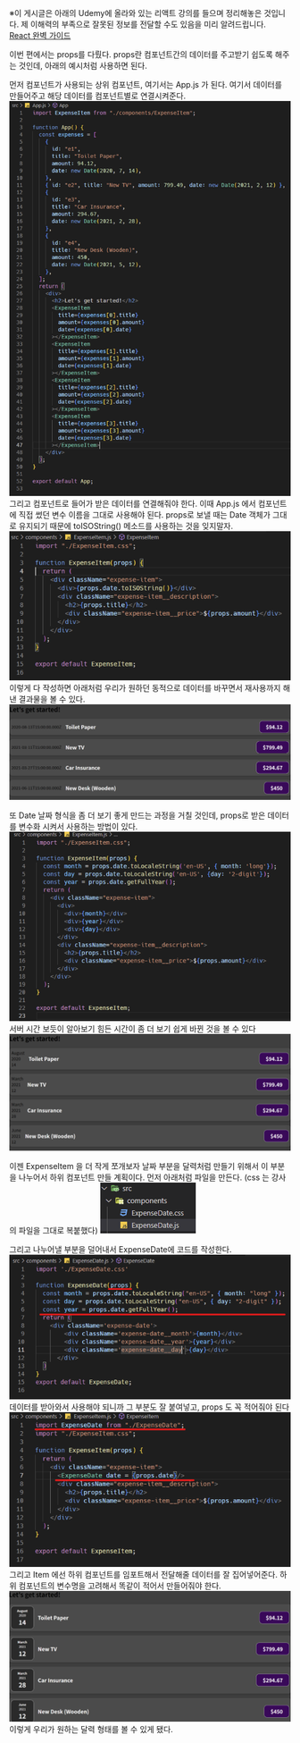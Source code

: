 ※이 게시글은 아래의 Udemy에 올라와 있는 리액트 강의를 들으며 정리해놓은 것입니다. 제 이해력의 부족으로 잘못된 정보를 전달할 수도 있음을 미리 알려드립니다.  
[React 완벽 가이드](https://www.udemy.com/course/best-react/)

이번 편에서는 props를 다뤘다.
props란 컴포넌트간의 데이터를 주고받기 쉽도록 해주는 것인데, 아래의 예시처럼 사용하면 된다. 

먼저 컴포넌트가 사용되는 상위 컴포넌트, 여기서는 App.js 가 된다. 
여기서 데이터를 만들어주고 해당 데이터를 컴포넌트별로 연결시켜준다.
![](./img/props_app.png)
그리고 컴포넌트로 들어가 받은 데이터를 연결해줘야 한다. 이때 App.js 에서 컴포넌트에 직접 썼던 변수 이름을 그대로 사용해야 된다. props로 보낼 때는 Date 객체가 그대로 유지되기 때문에 toISOString() 메소드를 사용하는 것을 잊지말자. 
![](./img/props_expenseItem.png)
이렇게 다 작성하면
아래처럼 우리가 원하던 동적으로 데이터를 바꾸면서 재사용까지 해낸 결과물을 볼 수 있다.
![](./img/result.png)

또 Date 날짜 형식을 좀 더 보기 좋게 만드는 과정을 거칠 것인데, props로 받은 데이터를 변수화 시켜서 사용하는 방법이 있다.
![](./img/props_2.png)
서버 시간 보듯이 알아보기 힘든 시간이 좀 더 보기 쉽게 바뀐 것을 볼 수 있다
![](./img/result_2.png)

이젠 ExpenseItem 을 더 작게 쪼개보자
날짜 부분을 달력처럼 만들기 위해서 이 부분을 나누어서 하위 컴포넌트 만들 계획이다.
먼저 아래처럼 파일을 만든다. (css 는 강사의 파일을 그대로 복붙했다)
![](./img/compo.png)

그리고 나누어낼 부분을 덜어내서 ExpenseDate에 코드를 작성한다.
![](./img/expenseDate.png)
데이터를 받아와서 사용해야 되니까 그 부분도 잘 붙여넣고, props 도 꼭 적어줘야 된다
![](./img/expenseItem.png)
그리고 Item 에선 하위 컴포넌트를 임포트해서 전달해줄 데이터를 잘 집어넣어준다. 하위 컴포넌트의 변수명을 고려해서 똑같이 적어서 만들어줘야 한다.
![](./img/result3.png)
이렇게 우리가 원하는 달력 형태를 볼 수 있게 됐다.